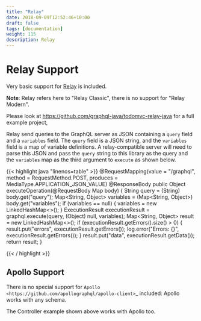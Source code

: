 ```yaml
---
title: "Relay"
date: 2018-09-09T12:52:46+10:00
draft: false
tags: [documentation]
weight: 115
description: Relay
---
```

# Relay Support


Very basic support for [Relay](https://github.com/facebook/relay) is included.

**Note**: Relay refers here to "Relay Classic", there is no support for "Relay Modern".

Please look at https://github.com/graphql-java/todomvc-relay-java for a full example project,

Relay send queries to the GraphQL server as JSON containing a ``query`` field and a ``variables`` field. The ``query`` field is a JSON string,
and the ``variables`` field is a map of variable definitions. A relay-compatible server will need to parse this JSON and pass the ``query``
string to this library as the query and the ``variables`` map as the third argument to ``execute`` as shown below.

{{< highlight java "linenos=table" >}}
    @RequestMapping(value = "/graphql", method = RequestMethod.POST, produces = MediaType.APPLICATION_JSON_VALUE)
    @ResponseBody
    public Object executeOperation(@RequestBody Map body) {
        String query = (String) body.get("query");
        Map<String, Object> variables = (Map<String, Object>) body.get("variables");
        if (variables == null) {
            variables = new LinkedHashMap<>();
        }
        ExecutionResult executionResult = graphql.execute(query, (Object) null, variables);
        Map<String, Object> result = new LinkedHashMap<>();
        if (executionResult.getErrors().size() > 0) {
            result.put("errors", executionResult.getErrors());
            log.error("Errors: {}", executionResult.getErrors());
        }
        result.put("data", executionResult.getData());
        return result;
    }


{{< / highlight >}}


## Apollo Support

There is no special support for `Apollo <https://github.com/apollographql/apollo-client>`_ included: Apollo works with any schema.

The Controller example shown above works with Apollo too.



